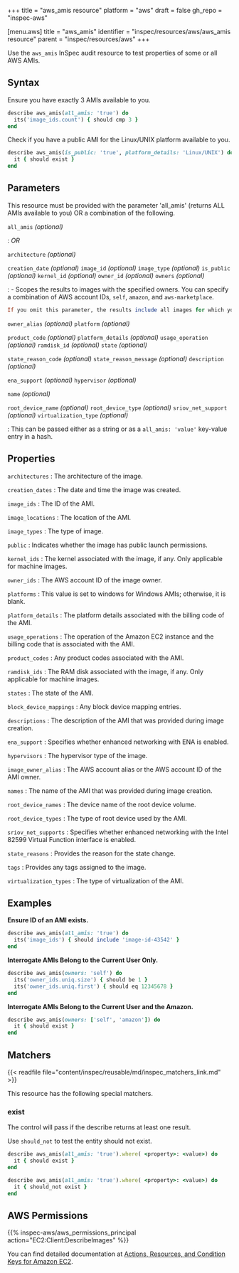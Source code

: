 +++
title = "aws_amis resource"
platform = "aws"
draft = false
gh_repo = "inspec-aws"

[menu.aws]
title = "aws_amis"
identifier = "inspec/resources/aws/aws_amis resource"
parent = "inspec/resources/aws"
+++

Use the `aws_amis` InSpec audit resource to test properties of some or all AWS AMIs.

## Syntax

 Ensure you have exactly 3 AMIs available to you.

```ruby
describe aws_amis(all_amis: 'true') do
  its('image_ids.count') { should cmp 3 }
end
```

 Check if you have a public AMI for the Linux/UNIX platform available to you.

```ruby
describe aws_amis(is_public: 'true', platform_details: 'Linux/UNIX') do
  it { should exist }
end
```

## Parameters

This resource must be provided with the parameter 'all_amis' (returns ALL AMIs available to you) OR a combination of the following.

`all_amis` _(optional)_

: _OR_

`architecture` _(optional)_

`creation_date` _(optional)_
`image_id` _(optional)_
`image_type` _(optional)_
`is_public` _(optional)_
`kernel_id` _(optional)_
`owner_id` _(optional)_
`owners` _(optional)_

:     - Scopes the results to images with the specified owners. You can specify a combination of AWS account IDs, `self`, `amazon`, and `aws-marketplace`.

  ```ruby
  If you omit this parameter, the results include all images for which you have launch permissions, regardless of ownership.
  ```

`owner_alias` _(optional)_
`platform` _(optional)_

`product_code` _(optional)_
`platform_details` _(optional)_
`usage_operation` _(optional)_
`ramdisk_id` _(optional)_
`state` _(optional)_

`state_reason_code` _(optional)_
`state_reason_message` _(optional)_
`description` _(optional)_

`ena_support` _(optional)_
`hypervisor` _(optional)_

`name` _(optional)_

`root_device_name` _(optional)_
`root_device_type` _(optional)_
`sriov_net_support` _(optional)_
`virtualization_type` _(optional)_

: This can be passed either as a string or as a `all_amis: 'value'` key-value entry in a hash.

## Properties

`architectures`
: The architecture of the image.

`creation_dates`
: The date and time the image was created.

`image_ids`
: The ID of the AMI.

`image_locations`
: The location of the AMI.

`image_types`
: The type of image.

`public`
: Indicates whether the image has public launch permissions.

`kernel_ids`
: The kernel associated with the image, if any. Only applicable for machine images.

`owner_ids`
: The AWS account ID of the image owner.

`platforms`
: This value is set to windows for Windows AMIs; otherwise, it is blank.

`platform_details`
: The platform details associated with the billing code of the AMI.

`usage_operations`
: The operation of the Amazon EC2 instance and the billing code that is associated with the AMI.

`product_codes`
: Any product codes associated with the AMI.

`ramdisk_ids`
: The RAM disk associated with the image, if any. Only applicable for machine images.

`states`
: The state of the AMI.

`block_device_mappings`
: Any block device mapping entries.

`descriptions`
: The description of the AMI that was provided during image creation.

`ena_support`
: Specifies whether enhanced networking with ENA is enabled.

`hypervisors`
: The hypervisor type of the image.

`image_owner_alias`
: The AWS account alias or the AWS account ID of the AMI owner.

`names`
: The name of the AMI that was provided during image creation.

`root_device_names`
: The device name of the root device volume.

`root_device_types`
: The type of root device used by the AMI.

`sriov_net_supports`
: Specifies whether enhanced networking with the Intel 82599 Virtual Function interface is enabled.

`state_reasons`
: Provides the reason for the state change.

`tags`
: Provides any tags assigned to the image.

`virtualization_types`
: The type of virtualization of the AMI.

## Examples

**Ensure ID of an AMI exists.**

```ruby
describe aws_amis(all_amis: 'true') do
  its('image_ids') { should include 'image-id-43542' }
end
```

**Interrogate AMIs Belong to the Current User Only.**

```ruby
describe aws_amis(owners: 'self') do
  its('owner_ids.uniq.size') { should be 1 }
  its('owner_ids.uniq.first') { should eq 12345678 }
end
```

**Interrogate AMIs Belong to the Current User and the Amazon.**

```ruby
describe aws_amis(owners: ['self', 'amazon']) do
  it { should exist }
end
```

## Matchers

{{< readfile file="content/inspec/reusable/md/inspec_matchers_link.md" >}}

This resource has the following special matchers.

### exist

The control will pass if the describe returns at least one result.

Use `should_not` to test the entity should not exist.

```ruby
describe aws_amis(all_amis: 'true').where( <property>: <value>) do
  it { should exist }
end
```

```ruby
describe aws_amis(all_amis: 'true').where( <property>: <value>) do
  it { should_not exist }
end
```

## AWS Permissions

{{% inspec-aws/aws_permissions_principal action="EC2:Client:DescribeImages" %}}

You can find detailed documentation at [Actions, Resources, and Condition Keys for Amazon EC2](https://docs.aws.amazon.com/IAM/latest/UserGuide/list_amazonec2.html).
